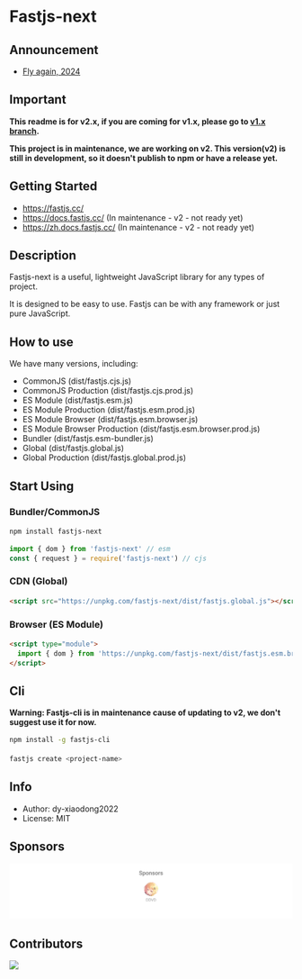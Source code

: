 # Fastjs-next

## Announcement

- [Fly again, 2024](https://github.com/fastjs-team/fastjs-next/discussions/59)

## Important

**This readme is for v2.x, if you are coming for v1.x, please go to [v1.x branch](https://github.com/fastjs-team/fastjs-next/tree/old-version).**

**This project is in maintenance, we are working on v2. This version(v2) is still in development, so it doesn't publish to npm or have a release yet.**

## Getting Started

- https://fastjs.cc/
- https://docs.fastjs.cc/ (In maintenance - v2 - not ready yet)
- https://zh.docs.fastjs.cc/ (In maintenance - v2 - not ready yet)

## Description

Fastjs-next is a useful, lightweight JavaScript library for any types of project.

It is designed to be easy to use. Fastjs can be with any framework or just pure JavaScript.

## How to use

We have many versions, including:
- CommonJS (dist/fastjs.cjs.js)
- CommonJS Production (dist/fastjs.cjs.prod.js)
- ES Module (dist/fastjs.esm.js)
- ES Module Production (dist/fastjs.esm.prod.js)
- ES Module Browser (dist/fastjs.esm.browser.js)
- ES Module Browser Production (dist/fastjs.esm.browser.prod.js)
- Bundler (dist/fastjs.esm-bundler.js)
- Global (dist/fastjs.global.js)
- Global Production (dist/fastjs.global.prod.js)

## Start Using

### Bundler/CommonJS

```bash
npm install fastjs-next
```

```js
import { dom } from 'fastjs-next' // esm
const { request } = require('fastjs-next') // cjs
```

### CDN (Global)

```html
<script src="https://unpkg.com/fastjs-next/dist/fastjs.global.js"></script>
```

### Browser (ES Module)

```html
<script type="module">
  import { dom } from 'https://unpkg.com/fastjs-next/dist/fastjs.esm.browser.js'
</script>
```

## Cli

**Warning: Fastjs-cli is in maintenance cause of updating to v2, we don't suggest use it for now.**

```bash
npm install -g fastjs-cli

fastjs create <project-name>
```

## Info

- Author: dy-xiaodong2022
- License: MIT

## Sponsors

<div align="center">
  <img src="https://raw.githubusercontent.com/dy-xiaodong2022/sponsors/main/sponsors.wide.svg" />
</div>

## Contributors

<a href="https://github.com/fastjs-team/fastjs-next/graphs/contributors">
  <img src="https://contrib.rocks/image?repo=fastjs-team/fastjs-next" />
</a>